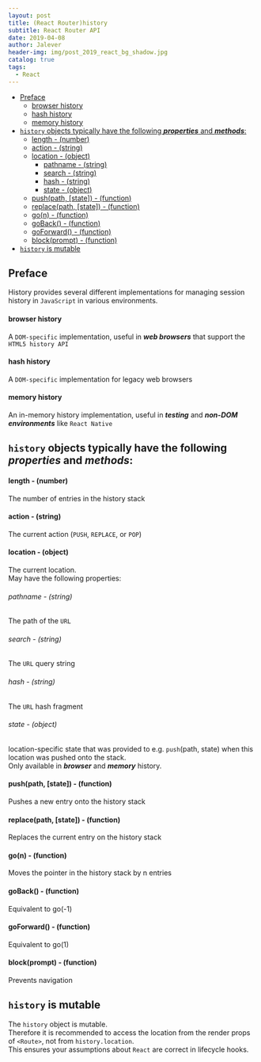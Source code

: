 ```yaml
---
layout: post
title: (React Router)history
subtitle: React Router API
date: 2019-04-08
author: Jalever
header-img: img/post_2019_react_bg_shadow.jpg
catalog: true
tags:
  - React
---
```


- [Preface](#preface)
    - [browser history](#browser-history)
    - [hash history](#hash-history)
    - [memory history](#memory-history)
- [`history` objects typically have the following **_properties_** and **_methods_**:](#history-objects-typically-have-the-following-properties-and-methods)
    - [length - (number)](#length---number)
    - [action - (string)](#action---string)
    - [location - (object)](#location---object)
        - [pathname - (string)](#pathname---string)
        - [search - (string)](#search---string)
        - [hash - (string)](#hash---string)
        - [state - (object)](#state---object)
    - [push(path, [state]) - (function)](#pushpath-state---function)
    - [replace(path, [state]) - (function)](#replacepath-state---function)
    - [go(n) - (function)](#gon---function)
    - [goBack() - (function)](#goback---function)
    - [goForward() - (function)](#goforward---function)
    - [block(prompt) - (function)](#blockprompt---function)
- [`history` is mutable](#history-is-mutable)

## Preface

History provides several different implementations for managing session history in `JavaScript` in various environments.

#### browser history

A `DOM-specific` implementation, useful in **_web browsers_** that support the `HTML5 history API`

#### hash history

A `DOM-specific` implementation for legacy web browsers

#### memory history

An in-memory history implementation, useful in **_testing_** and **_non-DOM environments_** like `React Native`

## `history` objects typically have the following **_properties_** and **_methods_**:

#### length - (number)

The number of entries in the history stack

#### action - (string)

The current action (`PUSH`, `REPLACE`, or `POP`)

#### location - (object)

The current location.<br>
May have the following properties:

###### pathname - (string)

The path of the `URL`

###### search - (string)

The `URL` query string

###### hash - (string)

The `URL` hash fragment

###### state - (object)

location-specific state that was provided to e.g. `push`(path, state) when this location was pushed onto the stack. <br>
Only available in **_browser_** and **_memory_** history.

#### push(path, [state]) - (function)
Pushes a new entry onto the history stack
#### replace(path, [state]) - (function)
Replaces the current entry on the history stack
#### go(n) - (function)
Moves the pointer in the history stack by n entries
#### goBack() - (function)
Equivalent to go(-1)
#### goForward() - (function)
Equivalent to go(1)
#### block(prompt) - (function)
Prevents navigation


## `history` is mutable
The `history` object is mutable. <br>
Therefore it is recommended to access the location from the render props of `<Route>`, not from `history.location`. <br>
This ensures your assumptions about `React` are correct in lifecycle hooks.

